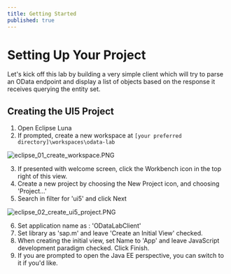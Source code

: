 ```yaml
---
title: Getting Started
published: true
---
```


# Setting Up Your Project

Let's kick off this lab by building a very simple client which will try to parse an OData endpoint and display a list of objects based on the response it receives querying the entity set.

## Creating the UI5 Project

1. Open Eclipse Luna
2. If prompted, create a new workspace at `[your preferred directory]\workspaces\odata-lab`

![eclipse_01_create_workspace.PNG]({{site.baseurl}}/img/eclipse_01_create_workspace.PNG)

3. If presented with welcome screen, click the Workbench icon in the top right of this view.
4. Create a new project by choosing the New Project icon, and choosing 'Project…'
5. Search in filter for 'ui5' and click Next

![eclipse_02_create_ui5_project.PNG]({{site.baseurl}}/img/eclipse_02_create_ui5_project.PNG)

6. Set application name as : 'ODataLabClient'
7. Set library as 'sap.m' and leave 'Create an Initial View' checked.
8. When creating the initial view, set Name to 'App' and leave JavaScript development paradigm checked. Click Finish.
9. If you are prompted to open the Java EE perspective, you can switch to it if you'd like.
